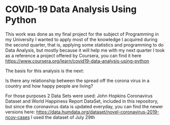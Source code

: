 # COVID-19 Data Analysis Using Python

This work was done as my final project for the subject of Programming in my University
I wanted to apply most of the knowledge I acquired during the second quarter, that is, applying some statistics and programming to do Data Analysis, but mostly because it will help me with my next quarter
I took as a reference a project offered by Coursera, you can find it here https://www.coursera.org/learn/covid19-data-analysis-using-python

The basis for this analysis is the next:

Is there any relationship between the spread off the corona virus in a country and how happy people are living?

For those purposes 2 Data Sets were used: John Hopkins Coronavirus Dataset and World Happiness Report DataSet, included in this repository, but since the coronavirus data is updated everyday, you can find the newer versions here: https://data.humdata.org/dataset/novel-coronavirus-2019-ncov-cases
I used the dataset of July 29th
